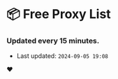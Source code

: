 # :package: Free Proxy List
### Updated every 15 minutes.

- Last updated: `2024-09-05 19:08`

:heart:
